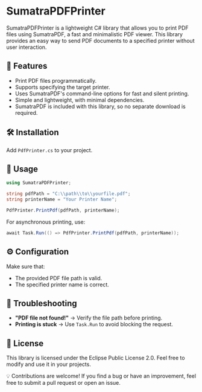 # SumatraPDFPrinter

SumatraPDFPrinter is a lightweight C# library that allows you to print PDF files using SumatraPDF, a fast and minimalistic PDF viewer. This library provides an easy way to send PDF documents to a specified printer without user interaction.

## 📌 Features

- Print PDF files programmatically.
- Supports specifying the target printer.
- Uses SumatraPDF's command-line options for fast and silent printing.
- Simple and lightweight, with minimal dependencies.
- SumatraPDF is included with this library, so no separate download is required.

## 🛠 Installation

Add `PdfPrinter.cs` to your project.

## 🚀 Usage

```csharp
using SumatraPDFPrinter;

string pdfPath = "C:\\path\\to\\yourfile.pdf";
string printerName = "Your Printer Name";

PdfPrinter.PrintPdf(pdfPath, printerName);
```

For asynchronous printing, use:

```csharp
await Task.Run(() => PdfPrinter.PrintPdf(pdfPath, printerName));
```

## ⚙️ Configuration

Make sure that:

- The provided PDF file path is valid.
- The specified printer name is correct.

## 🛑 Troubleshooting

- **"PDF file not found!"** → Verify the file path before printing.
- **Printing is stuck** → Use `Task.Run` to avoid blocking the request.

## 📜 License

This library is licensed under the Eclipse Public License 2.0. Feel free to modify and use it in your projects.

💡 Contributions are welcome! If you find a bug or have an improvement, feel free to submit a pull request or open an issue.
